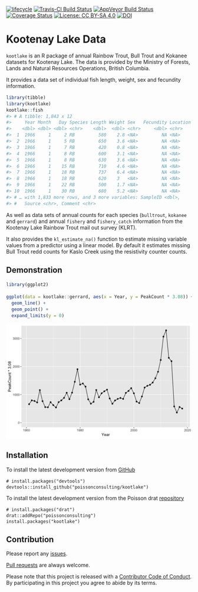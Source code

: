 
<!-- README.md is generated from README.Rmd. Please edit that file -->

[![lifecycle](https://img.shields.io/badge/lifecycle-maturing-blue.svg)](https://www.tidyverse.org/lifecycle/#maturing)
[![Travis-CI Build
Status](https://travis-ci.org/poissonconsulting/kootlake.svg?branch=master)](https://travis-ci.org/poissonconsulting/kootlake)
[![AppVeyor Build
Status](https://ci.appveyor.com/api/projects/status/github/poissonconsulting/kootlake?branch=master&svg=true)](https://ci.appveyor.com/project/poissonconsulting/kootlake)
[![Coverage
Status](https://img.shields.io/codecov/c/github/poissonconsulting/kootlake/master.svg)](https://codecov.io/github/poissonconsulting/kootlake?branch=master)
[![License: CC
BY-SA 4.0](https://img.shields.io/badge/License-CC%20BY--SA%204.0-lightgrey.svg)](https://creativecommons.org/licenses/by-sa/4.0/)
[![DOI](https://zenodo.org/badge/DOI/10.5281/zenodo.596654.svg)](https://doi.org/10.5281/zenodo.596654)

# Kootenay Lake Data

`kootlake` is an R package of annual Rainbow Trout, Bull Trout and
Kokanee datasets for Kootenay Lake. The data is provided by the Ministry
of Forests, Lands and Natural Resources Operations, British Columbia.

It provides a data set of individual fish length, weight, sex and
fecundity information.

``` r
library(tibble)
library(kootlake)
kootlake::fish
#> # A tibble: 1,843 x 12
#>     Year Month   Day Species Length Weight Sex   Fecundity Location
#>    <dbl> <dbl> <dbl> <chr>    <dbl>  <dbl> <chr>     <dbl> <chr>   
#>  1  1966     1     2 RB         580    2.8 <NA>         NA <NA>    
#>  2  1966     1     5 RB         650    3.6 <NA>         NA <NA>    
#>  3  1966     1     7 RB         420    0.8 <NA>         NA <NA>    
#>  4  1966     1     8 RB         600    3.1 <NA>         NA <NA>    
#>  5  1966     1     8 RB         630    3.6 <NA>         NA <NA>    
#>  6  1966     1    15 RB         710    4.6 <NA>         NA <NA>    
#>  7  1966     1    18 RB         737    6.4 <NA>         NA <NA>    
#>  8  1966     1    18 RB         620    3   <NA>         NA <NA>    
#>  9  1966     1    22 RB         500    1.7 <NA>         NA <NA>    
#> 10  1966     1    30 RB         680    5.2 <NA>         NA <NA>    
#> # … with 1,833 more rows, and 3 more variables: SampleID <dbl>,
#> #   Source <chr>, Comment <chr>
```

As well as data sets of annual counts for each species (`bulltrout`,
`kokanee` and `gerrard`) and annual `fishery` and `fishery_catch`
information from the Kootenay Lake Rainbow Trout mail out survey (KLRT).

It also provides the `kl_estimate_na()` function to estimate missing
variable values from a predictor using a linear model. By default it
estimates missing Bull Trout redd counts for Kaslo Creek using the
resistivity counter counts.

## Demonstration

``` r
library(ggplot2)

ggplot(data = kootlake::gerrard, aes(x = Year, y = PeakCount * 3.08)) + 
  geom_line() + 
  geom_point() + 
  expand_limits(y = 0)
```

![](tools/README-unnamed-chunk-3-1.png)<!-- -->

## Installation

To install the latest development version from
[GitHub](https://github.com/poissonconsulting/kootlake)

    # install.packages("devtools")
    devtools::install_github("poissonconsulting/kootlake")

To install the latest development version from the Poisson drat
[repository](https://github.com/poissonconsulting/drat)

    # install.packages("drat")
    drat::addRepo("poissonconsulting")
    install.packages("kootlake")

## Contribution

Please report any
[issues](https://github.com/poissonconsulting/kootlake/issues).

[Pull requests](https://github.com/poissonconsulting/kootlake/pulls) are
always welcome.

Please note that this project is released with a [Contributor Code of
Conduct](CONDUCT.md). By participating in this project you agree to
abide by its terms.
